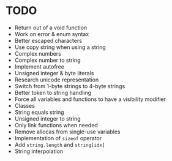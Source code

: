 # TODO
- Return out of a void function
- Work on error & enum syntax
- Better escaped characters
- Use copy string when using a string
- Complex numbers
- Complex number to string
- Implement autofree
- Unsigned integer & byte literals
- Research unicode representation
- Switch from 1-byte strings to 4-byte strings
- Better token to string handling
- Force all variables and functions to have a visibility modifier
- Classes
- String equals string 
- Unsigned integer to string
- Only link functions when needed
- Remove allocas from single-use variables
- Implementation of `sizeof` operator
- Add `string.length` and `string[idx]`
- String interpolation